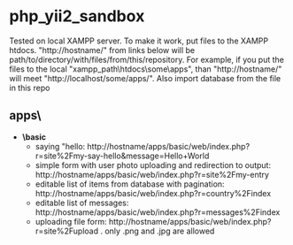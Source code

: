 # php_yii2_sandbox
Tested on local XAMPP server. To make it work, put files to the XAMPP htdocs. "http://hostname/" from links below will be path/to/directory/with/files/from/this/repository. For example, if you put the files to the local "xampp_path\htdocs\some\apps", than "http://hostname/" will meet "http://localhost/some/apps/". Also import database from the file in this repo

## apps\
  - __\basic__
    - saying "hello: http://hostname/apps/basic/web/index.php?r=site%2Fmy-say-hello&message=Hello+World
    - simple form with user photo uploading and redirection to output: http://hostname/apps/basic/web/index.php?r=site%2Fmy-entry
    - editable list of items from database with pagination: http://hostname/apps/basic/web/index.php?r=country%2Findex
    - editable list of messages: http://hostname/apps/basic/web/index.php?r=messages%2Findex
    - uploading file form: http://hostname/apps/basic/web/index.php?r=site%2Fupload . only .png and .jpg are allowed